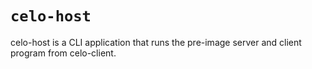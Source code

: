 # `celo-host`

celo-host is a CLI application that runs the pre-image server and client program from celo-client.
